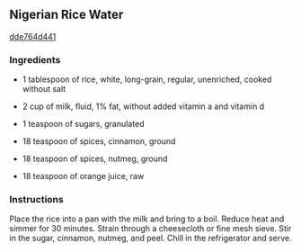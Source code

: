 ## Nigerian Rice Water

[dde764d441](http://www.food.com/recipe/nigerian-rice-water-310159)

### Ingredients

 - 1 tablespoon of rice, white, long-grain, regular, unenriched, cooked without salt

 - 2 cup of milk, fluid, 1% fat, without added vitamin a and vitamin d

 - 1 teaspoon of sugars, granulated

 - 18 teaspoon of spices, cinnamon, ground

 - 18 teaspoon of spices, nutmeg, ground

 - 18 teaspoon of orange juice, raw

### Instructions

Place the rice into a pan with the milk and bring to a boil. Reduce heat and simmer for 30 minutes. Strain through a cheesecloth or fine mesh sieve. Stir in the sugar, cinnamon, nutmeg, and peel. Chill in the refrigerator and serve.